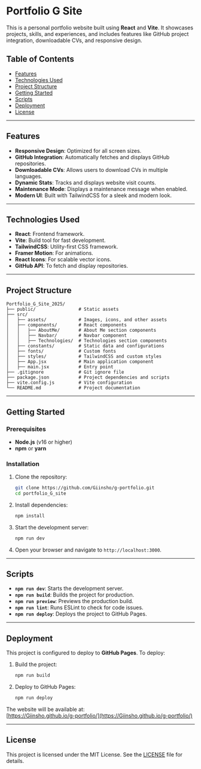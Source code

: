 # Portfolio G Site

This is a personal portfolio website built using **React** and **Vite**. It showcases projects, skills, and experiences, and includes features like GitHub project integration, downloadable CVs, and responsive design.

## Table of Contents

- [Features](#features)
- [Technologies Used](#technologies-used)
- [Project Structure](#project-structure)
- [Getting Started](#getting-started)
- [Scripts](#scripts)
- [Deployment](#deployment)
- [License](#license)

---

## Features

- **Responsive Design**: Optimized for all screen sizes.
- **GitHub Integration**: Automatically fetches and displays GitHub repositories.
- **Downloadable CVs**: Allows users to download CVs in multiple languages.
- **Dynamic Stats**: Tracks and displays website visit counts.
- **Maintenance Mode**: Displays a maintenance message when enabled.
- **Modern UI**: Built with TailwindCSS for a sleek and modern look.

---

## Technologies Used

- **React**: Frontend framework.
- **Vite**: Build tool for fast development.
- **TailwindCSS**: Utility-first CSS framework.
- **Framer Motion**: For animations.
- **React Icons**: For scalable vector icons.
- **GitHub API**: To fetch and display repositories.

---

## Project Structure

```
Portfolio_G_Site_2025/
├── public/                # Static assets
├── src/
│   ├── assets/            # Images, icons, and other assets
│   ├── components/        # React components
│   │   ├── AboutMe/       # About Me section components
│   │   ├── Navbar/        # Navbar component
│   │   ├── Technologies/  # Technologies section components
│   ├── constants/         # Static data and configurations
│   ├── fonts/             # Custom fonts
│   ├── styles/            # TailwindCSS and custom styles
│   ├── App.jsx            # Main application component
│   ├── main.jsx           # Entry point
├── .gitignore             # Git ignore file
├── package.json           # Project dependencies and scripts
├── vite.config.js         # Vite configuration
└── README.md              # Project documentation
```

---

## Getting Started

### Prerequisites

- **Node.js** (v16 or higher)
- **npm** or **yarn**

### Installation

1. Clone the repository:

   ```bash
   git clone https://github.com/Giinsho/g-portfolio.git
   cd portfolio_G_site
   ```

2. Install dependencies:

   ```bash
   npm install
   ```

3. Start the development server:

   ```bash
   npm run dev
   ```

4. Open your browser and navigate to `http://localhost:3000`.

---

## Scripts

- **`npm run dev`**: Starts the development server.
- **`npm run build`**: Builds the project for production.
- **`npm run preview`**: Previews the production build.
- **`npm run lint`**: Runs ESLint to check for code issues.
- **`npm run deploy`**: Deploys the project to GitHub Pages.

---

## Deployment

This project is configured to deploy to **GitHub Pages**. To deploy:

1. Build the project:

   ```bash
   npm run build
   ```

2. Deploy to GitHub Pages:
   ```bash
   npm run deploy
   ```

The website will be available at:  
[https://Giinsho.github.io/g-portfolio/](https://Giinsho.github.io/g-portfolio/)

---

## License

This project is licensed under the MIT License. See the [LICENSE](LICENSE) file for details.

```

```
